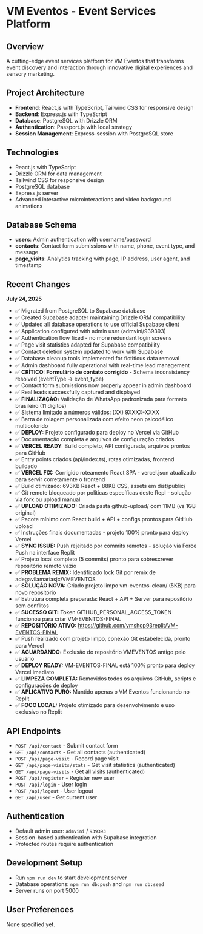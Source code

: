 # VM Eventos - Event Services Platform

## Overview
A cutting-edge event services platform for VM Eventos that transforms event discovery and interaction through innovative digital experiences and sensory marketing.

## Project Architecture
- **Frontend**: React.js with TypeScript, Tailwind CSS for responsive design
- **Backend**: Express.js with TypeScript
- **Database**: PostgreSQL with Drizzle ORM
- **Authentication**: Passport.js with local strategy
- **Session Management**: Express-session with PostgreSQL store

## Technologies
- React.js with TypeScript
- Drizzle ORM for data management
- Tailwind CSS for responsive design
- PostgreSQL database
- Express.js server
- Advanced interactive microinteractions and video background animations

## Database Schema
- **users**: Admin authentication with username/password
- **contacts**: Contact form submissions with name, phone, event type, and message
- **page_visits**: Analytics tracking with page, IP address, user agent, and timestamp

## Recent Changes
**July 24, 2025**
- ✅ Migrated from PostgreSQL to Supabase database
- ✅ Created Supabase adapter maintaining Drizzle ORM compatibility  
- ✅ Updated all database operations to use official Supabase client
- ✅ Application configured with admin user (admvini/939393)
- ✅ Authentication flow fixed - no more redundant login screens
- ✅ Page visit statistics adapted for Supabase compatibility
- ✅ Contact deletion system updated to work with Supabase
- ✅ Database cleanup tools implemented for fictitious data removal
- ✅ Admin dashboard fully operational with real-time lead management
- ✅ **CRÍTICO: Formulário de contato corrigido** - Schema inconsistency resolved (eventType → event_type)
- ✅ Contact form submissions now properly appear in admin dashboard
- ✅ Real leads successfully captured and displayed
- ✅ **FINALIZAÇÃO:** Validação de WhatsApp padronizada para formato brasileiro (11 dígitos)
- ✅ Sistema limitado a números válidos: (XX) 9XXXX-XXXX
- ✅ Barra de rolagem personalizada com efeito neon psicodélico multicolorido
- ✅ **DEPLOY:** Projeto configurado para deploy no Vercel via GitHub
- ✅ Documentação completa e arquivos de configuração criados
- ✅ **VERCEL READY:** Build completo, API configurada, arquivos prontos para GitHub
- ✅ Entry points criados (api/index.ts), rotas otimizadas, frontend buildado
- ✅ **VERCEL FIX:** Corrigido roteamento React SPA - vercel.json atualizado para servir corretamente o frontend
- ✅ Build otimizado: 693KB React + 88KB CSS, assets em dist/public/
- ✅ Git remote bloqueado por políticas específicas deste Repl - solução via fork ou upload manual
- ✅ **UPLOAD OTIMIZADO:** Criada pasta github-upload/ com 11MB (vs 1GB original)
- ✅ Pacote mínimo com React build + API + configs prontos para GitHub upload
- ✅ Instruções finais documentadas - projeto 100% pronto para deploy Vercel
- ✅ **SYNC ISSUE:** Push rejeitado por commits remotos - solução via Force Push na interface Replit
- ✅ Projeto local completo (5 commits) pronto para sobrescrever repositório remoto vazio
- ✅ **PROBLEMA REMIX:** Identificado lock Git por remix de adegavilamariasjc/VMEVENTOS
- ✅ **SOLUÇÃO NOVA:** Criado projeto limpo vm-eventos-clean/ (5KB) para novo repositório
- ✅ Estrutura completa preparada: React + API + Server para repositório sem conflitos
- ✅ **SUCESSO GIT:** Token GITHUB_PERSONAL_ACCESS_TOKEN funcionou para criar VM-EVENTOS-FINAL
- ✅ **REPOSITÓRIO ATIVO:** https://github.com/vmshop93replit/VM-EVENTOS-FINAL
- ✅ Push realizado com projeto limpo, conexão Git estabelecida, pronto para Vercel
- ✅ **AGUARDANDO:** Exclusão do repositório VMEVENTOS antigo pelo usuário
- ✅ **DEPLOY READY:** VM-EVENTOS-FINAL está 100% pronto para deploy Vercel imediato
- ✅ **LIMPEZA COMPLETA:** Removidos todos os arquivos GitHub, scripts e configurações de deploy
- ✅ **APLICATIVO PURO:** Mantido apenas o VM Eventos funcionando no Replit
- ✅ **FOCO LOCAL:** Projeto otimizado para desenvolvimento e uso exclusivo no Replit

## API Endpoints
- `POST /api/contact` - Submit contact form
- `GET /api/contacts` - Get all contacts (authenticated)
- `POST /api/page-visit` - Record page visit
- `GET /api/page-visits/stats` - Get visit statistics (authenticated)
- `GET /api/page-visits` - Get all visits (authenticated)
- `POST /api/register` - Register new user
- `POST /api/login` - User login
- `POST /api/logout` - User logout
- `GET /api/user` - Get current user

## Authentication
- Default admin user: `admvini` / `939393`
- Session-based authentication with Supabase integration
- Protected routes require authentication

## Development Setup
- Run `npm run dev` to start development server
- Database operations: `npm run db:push` and `npm run db:seed`
- Server runs on port 5000

## User Preferences
None specified yet.
